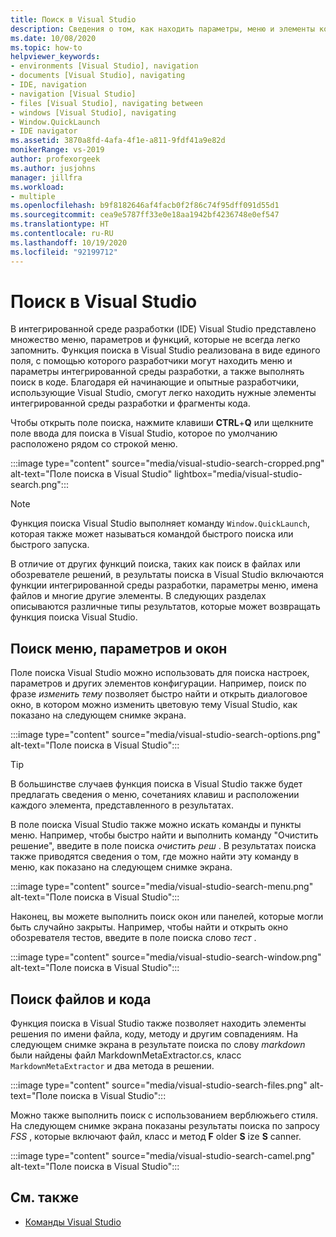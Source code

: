 ```yaml
---
title: Поиск в Visual Studio
description: Сведения о том, как находить параметры, меню и элементы кода с помощью функции поиска в Visual Studio.
ms.date: 10/08/2020
ms.topic: how-to
helpviewer_keywords:
- environments [Visual Studio], navigation
- documents [Visual Studio], navigating
- IDE, navigation
- navigation [Visual Studio]
- files [Visual Studio], navigating between
- windows [Visual Studio], navigating
- Window.QuickLaunch
- IDE navigator
ms.assetid: 3870a8fd-4afa-4f1e-a811-9fdf41a9e82d
monikerRange: vs-2019
author: profexorgeek
ms.author: jusjohns
manager: jillfra
ms.workload:
- multiple
ms.openlocfilehash: b9f8182646af4facb0f2f86c74f95dff091d55d1
ms.sourcegitcommit: cea9e5787ff33e0e18aa1942bf4236748e0ef547
ms.translationtype: HT
ms.contentlocale: ru-RU
ms.lasthandoff: 10/19/2020
ms.locfileid: "92199712"
---
```

# <a name="use-visual-studio-search"></a>Поиск в Visual Studio

В интегрированной среде разработки (IDE) Visual Studio представлено множество меню, параметров и функций, которые не всегда легко запомнить. Функция поиска в Visual Studio реализована в виде единого поля, с помощью которого разработчики могут находить меню и параметры интегрированной среды разработки, а также выполнять поиск в коде. Благодаря ей начинающие и опытные разработчики, использующие Visual Studio, смогут легко находить нужные элементы интегрированной среды разработки и фрагменты кода.

Чтобы открыть поле поиска, нажмите клавиши **CTRL**+**Q** или щелкните поле ввода для поиска в Visual Studio, которое по умолчанию расположено рядом со строкой меню.

:::image type="content" source="media/visual-studio-search-cropped.png" alt-text="Поле поиска в Visual Studio" lightbox="media/visual-studio-search.png":::

> [!NOTE]
> Функция поиска Visual Studio выполняет команду `Window.QuickLaunch`, которая также может называться командой быстрого поиска или быстрого запуска.

В отличие от других функций поиска, таких как поиск в файлах или обозревателе решений, в результаты поиска в Visual Studio включаются функции интегрированной среды разработки, параметры меню, имена файлов и многие другие элементы. В следующих разделах описываются различные типы результатов, которые может возвращать функция поиска Visual Studio.

## <a name="search-menus-options-and-windows"></a>Поиск меню, параметров и окон

Поле поиска Visual Studio можно использовать для поиска настроек, параметров и других элементов конфигурации. Например, поиск по фразе *изменить тему* позволяет быстро найти и открыть диалоговое окно, в котором можно изменить цветовую тему Visual Studio, как показано на следующем снимке экрана.

:::image type="content" source="media/visual-studio-search-options.png" alt-text="Поле поиска в Visual Studio":::

> [!TIP]
> В большинстве случаев функция поиска в Visual Studio также будет предлагать сведения о меню, сочетаниях клавиш и расположении каждого элемента, представленного в результатах.

В поле поиска Visual Studio также можно искать команды и пункты меню. Например, чтобы быстро найти и выполнить команду "Очистить решение", введите в поле поиска *очистить реш* . В результатах поиска также приводятся сведения о том, где можно найти эту команду в меню, как показано на следующем снимке экрана.

:::image type="content" source="media/visual-studio-search-menu.png" alt-text="Поле поиска в Visual Studio":::

Наконец, вы можете выполнить поиск окон или панелей, которые могли быть случайно закрыты. Например, чтобы найти и открыть окно обозревателя тестов, введите в поле поиска слово *тест* .

:::image type="content" source="media/visual-studio-search-window.png" alt-text="Поле поиска в Visual Studio":::

## <a name="search-files-and-code"></a>Поиск файлов и кода

Функция поиска в Visual Studio также позволяет находить элементы решения по имени файла, коду, методу и другим совпадениям. На следующем снимке экрана в результате поиска по слову *markdown* были найдены файл MarkdownMetaExtractor.cs, класс `MarkdownMetaExtractor` и два метода в решении.

:::image type="content" source="media/visual-studio-search-files.png" alt-text="Поле поиска в Visual Studio":::

Можно также выполнить поиск с использованием верблюжьего стиля. На следующем снимке экрана показаны результаты поиска по запросу *FSS* , которые включают файл, класс и метод **F** older **S** ize **S** canner.

:::image type="content" source="media/visual-studio-search-camel.png" alt-text="Поле поиска в Visual Studio":::

## <a name="see-also"></a>См. также

- [Команды Visual Studio](reference/visual-studio-commands.md)